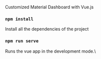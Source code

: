 Customized Material Dashboard with Vue.js

### `npm install`

Install all the dependencies of the project

### `npm run serve`

Runs the vue app in the development mode.\
